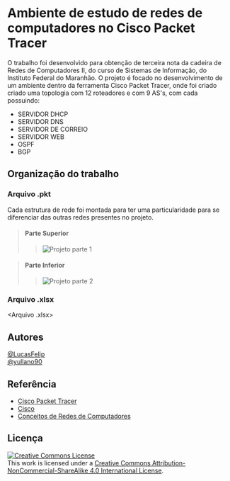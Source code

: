 # Ambiente de estudo de redes de computadores no Cisco Packet Tracer
O trabalho foi desenvolvido para obtenção de terceira nota da cadeira de Redes de Computadores II, do curso de Sistemas de Informação, do Instituto Federal do Maranhão. O projeto é focado no desenvolvimento de um ambiente dentro da ferramenta Cisco Packet Tracer, onde foi criado criado uma topologia com 12 roteadores e com 9 AS's, com cada possuindo:
  - SERVIDOR DHCP
  - SERVIDOR DNS
  - SERVIDOR DE CORREIO
  - SERVIDOR WEB
  - OSPF
  - BGP


## Organização do trabalho

### Arquivo .pkt
Cada estrutura de rede foi montada para ter uma particularidade para se diferenciar das outras redes presentes no projeto.
> #### Parte Superior
>> ![Projeto parte 1](https://user-images.githubusercontent.com/75092912/209442755-b6d13274-387f-420f-94cc-1c394defbc2f.jpg)

> #### Parte Inferior
>> ![Projeto parte 2](https://user-images.githubusercontent.com/75092912/209442765-70123e56-e54f-4add-a253-0c2c6db04f38.jpg)



### Arquivo .xlsx
<Arquivo .xlsx>

## Autores
[@LucasFelip](https://www.github.com/LucasFelips) <br/>
[@yullano90](https://github.com/yullano90) <br/>


## Referência
 - [Cisco Packet Tracer](https://www.packettracernetwork.com/download/download-packet-tracer.html) 
 - [Cisco](https://www.cisco.com/c/pt_br/index.html)
 - [Conceitos de Redes de Computadores](https://aws.amazon.com/pt/what-is/computer-networking/)


## Licença
<a rel="license" href="http://creativecommons.org/licenses/by-nc-sa/4.0/"><img alt="Creative Commons License" style="border-width:0" src="https://i.creativecommons.org/l/by-nc-sa/4.0/88x31.png" /></a><br />This work is licensed under a <a rel="license" href="http://creativecommons.org/licenses/by-nc-sa/4.0/">Creative Commons Attribution-NonCommercial-ShareAlike 4.0 International License</a>.


<!-- https://readme.so/pt/editor -->

